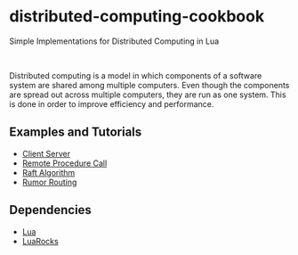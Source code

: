# distributed-computing-cookbook
Simple Implementations for Distributed Computing in Lua

<br>

Distributed computing is a model in which components of a software system are shared among multiple computers. Even though the components are spread out across multiple computers, they are run as one system. This is done in order to improve efficiency and performance.

## Examples and Tutorials

- [Client Server](./client-server)
- [Remote Procedure Call](./rpc)
- [Raft Algorithm](./raft)
- [Rumor Routing](./rumor-routing)

## Dependencies
- [Lua](https://www.lua.org/download.html)
- [LuaRocks](https://github.com/luarocks/luarocks/wiki/Download)
